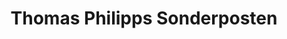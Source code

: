 ---
title: "Thomas Philipps Sonderposten"
url: /sankt-wendel/thomas-philipps-sonderposten/
shop: Kramladen
---
